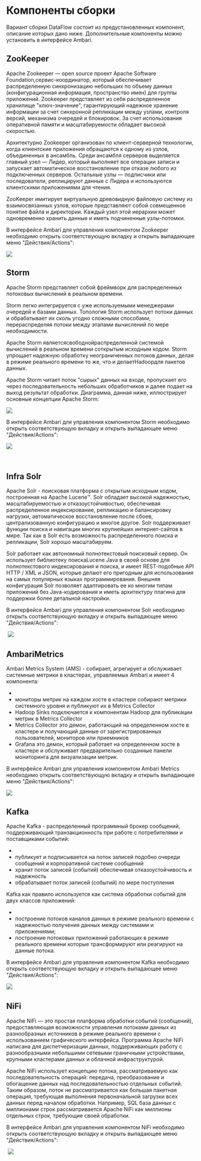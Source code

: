 Компоненты сборки
=================

Вариант сборки DataFlow состоит из предустановленных компонент, описание которых дано ниже. Дополнительные компоненты можно установить в интерфейсе Ambari.

ZooKeeper
---------

Apache Zookeeper — open source проект Apache Software Foundation,cервис-координатор, который обеспечивает распределенную синхронизацию небольших по объему данных (конфигурационная информация, пространство имен) для группы приложений. Zookeeper представляет из себя распределенное хранилище "ключ-значение", гарантирующий надежное хранение информации за счет синхронной репликации между узлами, контроля версий, механизма очередей и блокировок. За счет использования оперативной памяти и масштабируемости обладает высокой скоростью.

Архитектурно Zookeeper организован по клиент-серверной технологии, когда клиентские приложения обращаются к одному из узлов, объединенных в ансамбль. Среди ансамбля серверов выделяется главный узел — Лидер, который выполняет все операции записи и запускает автоматическое восстановление при отказе любого из подключенных серверов. Остальные узлы — подписчики или последователи, реплицируют данные с Лидера и используются клиентскими приложениями для чтения.

ZooKeeper имитирует виртуальную древовидную файловую систему из взаимосвязанных узлов, которые представляют собой совмещенное понятие файла и директории. Каждый узел этой иерархии может одновременно хранить данные и иметь подчиненные узлы-потомки.

В интерфейсе Ambari для управления компонентом Zookeeper необходимо открыть соответствующую вкладку и открыть выпадающее меню "Действия/Actions":

![](./assets/1601845501406-d11.png)

Storm
-----

Apache Storm представляет собой фреймворк для распределенных потоковых вычислений в реальном времени.

Storm легко интегрируется с уже используемыми менеджерами очередей и базами данных. Топология Storm использует потоки данных и обрабатывает их сколь угодно сложными способами, перераспределяя потоки между этапами вычислений по мере необходимости.

Apache Storm являетсясвободнойраспределенной системой вычислений в реальном времени соткрытым исходным кодом. Storm упрощает надежную обработку неограниченных потоков данных, делая в режиме реального времени то же, что и делаетHadoopдля пакетов данных.

Apache Storm читает поток "сырых" данных на входе, пропускает его через последовательность небольших обработчиков и далее подает на выход результат обработки. Диаграмма, данная ниже, иллюстрирует основные концепции Apache Storm:

![](./assets/1601850108811-apache_shtorm_core_concept.png)

В интерфейсе Ambari для управления компонентом Storm необходимо открыть соответствующую вкладку и открыть выпадающее меню "Действия/Actions":

![](./assets/1601850213507-d14.png)

 

Infra Solr
----------

Apache Solr - поисковая платформа с открытым исходным кодом, построенная на Apache Lucene™. Solr обладает высокой надежностью, масштабируемостью и отказоустойчивостью, обеспечивая распределенное индексирование, репликацию и балансировку нагрузки, автоматическое восстановление после сбоев, централизованную конфигурацию и многое другое. Solr поддерживает функции поиска и навигации многих крупнейших интернет-сайтов в мире. Так как в Solr есть возможность распределенного поиска и репликации, Solr хорошо масштабируем.

Solr работает как автономный полнотекстовый поисковый сервер. Он использует библиотеку поискаLucene Java в своей основе для полнотекстового индексирования и поиска, и имеет REST-подобные API HTTP / XML и JSON, которые делают его пригодным для использования на самых популярных языках программирования. Внешняя конфигурация Solr позволяет адаптировать ее ко многим типам приложений без Java-кодирования и иметь архитектуру плагина для поддержки более детальной настройки.

В интерфейсе Ambari для управления компонентом Solr необходимо открыть соответствующую вкладку и открыть выпадающее меню "Действия/Actions":

 ![](./assets/helpjuice_production-2fuploads-2fupload-2fimage-2f7055-2fdirect-2f1606308419813-1606308419813.png)

AmbariMetrics
-------------

Ambari Metrics System (AMS) - собирает, агрегирует и обслуживает системные метрики в кластерах, управляемых Ambari и имеет 4 компонента:

*   
*   мониторы метрик на каждом хосте в кластере собирают метрики системного уровня и публикуют их в Metrics Collector
*   Hadoop Sinks подключается к компонентам Hadoop для публикации метрик в Metrics Collector
*   Metrics Collector это демон, работающий на определенном хосте в кластере и получающий данные от зарегистрированных пользователей, мониторов или приемников
*   Grafana это демон, который работает на определенном хосте в кластере и обслуживает предварительно созданные панели мониторинга для визуализации метрик.

В интерфейсе Ambari для управления компонентом Ambari Metrics необходимо открыть соответствующую вкладку и открыть выпадающее меню "Действия/Actions":

![](./assets/1601847822967-d12.png)

Kafka
-----

Apache Kafka - распределенный программный брокер сообщений, поддерживающий транзакционность при работе с потребителями и поставщиками событий:

*   
*   публикует и подписывается на поток записей подобно очереди сообщений и корпоративной системе сообщений
*   хранит поток записей (событий) обеспечивая отказоустойчивость и надежность
*   обрабатывает поток записей (событий) по мере поступления

Kafka как правило используется как система обработки событий для двух классов приложений:

*   
*   построение потоков каналов данных в режиме реального времени с надежностью получения данных между системами и приложениями;
*   построение потоковых приложений работающих в режиме реального времени которые трансформируют или реагируют на данные потока.

В интерфейсе Ambari для управления компонентом Kafka необходимо открыть соответствующую вкладку и открыть выпадающее меню "Действия/Actions":

![](./assets/helpjuice_production-2fuploads-2fupload-2fimage-2f7055-2fdirect-2f1606308476071-1606308476070.png) 

NiFi
----

Apache NiFi — это простая платформа обработки событий (сообщений), предоставляющая возможности управления потоками данных из разнообразных источников в режиме реального времени с использованием графического интерфейса. Программа Apache NiFi написана для диспетчеризации данных, поддерживающих работу с разнообразными небольшими сетевыми граничными устройствами, крупными кластерами данных и облачной инфраструктурой.

Apache NiFi использует концепцию потока, рассматриваемую как последовательность операций: передача, преобразование и обогащение данных над последовательностью отдельных событий. Таким образом, поток не рассматривается как большая пакетная операция, требующая выполнения первоначальной загрузки всех данных перед началом обработки. Например, SQL база данных с миллионами строк рассматривается Apache NiFi как миллионы отдельных строк, требующие своей обработки.

В интерфейсе Ambari для управления компонентом NiFi необходимо открыть соответствующую вкладку и открыть выпадающее меню "Действия/Actions":

 ![](./assets/helpjuice_production-2fuploads-2fupload-2fimage-2f7055-2fdirect-2f1606308505436-1606308505435.png)